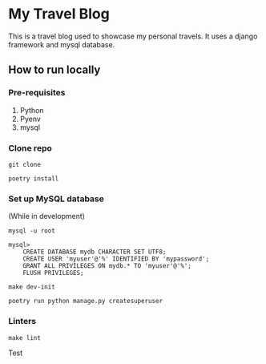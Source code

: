 # My Travel Blog
This is a travel blog used to showcase my personal travels. It uses a django framework and mysql database.

## How to run locally
### Pre-requisites
1. Python
2. Pyenv
3. mysql

### Clone repo
```
git clone

poetry install
```
### Set up MySQL database
(While in development)
```
mysql -u root

mysql> 
    CREATE DATABASE mydb CHARACTER SET UTF8;
	CREATE USER 'myuser'@'%' IDENTIFIED BY 'mypassword';
	GRANT ALL PRIVILEGES ON mydb.* TO 'myuser'@'%';
	FLUSH PRIVILEGES;
```

```
make dev-init

poetry run python manage.py createsuperuser

```
### Linters
```
make lint
```

Test 